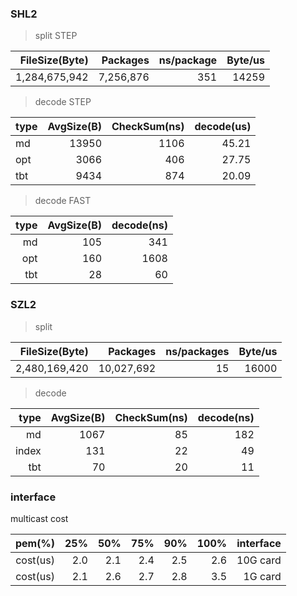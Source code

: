 ### SHL2

> split STEP

FileSize(Byte)|  Packages| ns/package| Byte/us|
-------------:|---------:|----------:|-------:|
 1,284,675,942| 7,256,876|        351|   14259|


> decode STEP

 type|AvgSize(B)|CheckSum(ns)|decode(us)|
-----|---------:|-----------:|---------:|
   md|     13950|        1106|     45.21
  opt|      3066|         406|     27.75
  tbt|      9434|         874|     20.09

> decode FAST

 type|AvgSize(B)|decode(ns)|
----:|---------:|---------:|
   md|       105|       341
  opt|       160|      1608
  tbt|        28|        60


### SZL2
> split

FileSize(Byte)|   Packages| ns/packages| Byte/us|
-------------:|----------:|-----------:|-------:|
 2,480,169,420| 10,027,692|          15|   16000


> decode

 type|AvgSize(B)|CheckSum(ns)|decode(ns)
----:|---------:|-----------:|---------:|
   md|      1067|          85|       182
index|       131|          22|        49
  tbt|        70|          20|        11

### interface

multicast cost

  pem(%)| 25%| 50%| 75%| 90%|100%|interface
-------:|---:|---:|---:|---:|---:|--------:|
cost(us)| 2.0| 2.1| 2.4| 2.5| 2.6| 10G card
cost(us)| 2.1| 2.6| 2.7| 2.8| 3.5|  1G card
